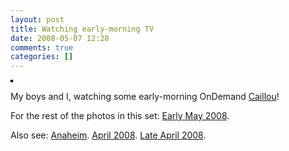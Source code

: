 ```yaml
---
layout: post
title: Watching early-morning TV
date: 2008-05-07 12:28
comments: true
categories: []
---
```

<a title="photo sharing" href="http://www.flickr.com/photos/pfilias/2474131208/"><img style="border: solid 2px #000000;" src="http://farm3.static.flickr.com/2219/2474131208_9e25d372e9_m.jpg" alt="" /></a>

My boys and I, watching some early-morning OnDemand <a href="http://www.google.com/url?sa=t&amp;ct=res&amp;cd=1&amp;url=http%3A%2F%2Fwww.pbskids.org%2Fcaillou&amp;ei=SeYhSOypM42eiwHv3vDzCQ&amp;usg=AFQjCNGAiOL5KQMWTNFzBzkM6k4O7WUD7g&amp;sig2=CVKIuAGYLG9TKT8C1na0LQ">Caillou</a>!

For the rest of the photos in this set: <a href="http://www.flickr.com/photos/pfilias/sets/72157604936030697/">Early May 2008</a>.

Also see: <a href="http://www.flickr.com/photos/pfilias/sets/72157604932358032/">Anaheim</a>.
<a href="http://www.flickr.com/photos/pfilias/sets/72157604932358034/">April 2008</a>.
<a href="http://www.flickr.com/photos/pfilias/sets/72157604932358118/">Late April 2008</a>.
